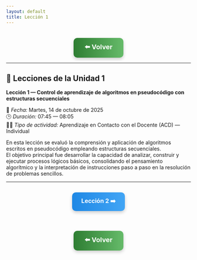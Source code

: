 ```yaml
---
layout: default
title: Lección 1
---
```


<div align="center">

<!-- Botón de regreso al índice -->
<a href="../Unidad1" style="
    background: linear-gradient(90deg, #2E7D32, #66BB6A);
    color: white;
    padding: 12px 30px;
    text-decoration: none;
    font-size: 18px;
    font-weight: bold;
    border-radius: 10px;
    box-shadow: 0 4px 10px rgba(0,0,0,0.2);
    display: inline-block;
    margin-top: 20px;
">
⬅️ Volver
</a>

</div>

---

## 📘 Lecciones de la Unidad 1

**Lección 1 — Control de aprendizaje de algoritmos en pseudocódigo con estructuras secuenciales**

📅 *Fecha:* Martes, 14 de octubre de 2025  
🕒 *Duración:* 07:45 — 08:05  
👨‍🏫 *Tipo de actividad:* Aprendizaje en Contacto con el Docente (ACD) — Individual  

En esta lección se evaluó la comprensión y aplicación de algoritmos escritos en pseudocódigo empleando estructuras secuenciales.  
El objetivo principal fue desarrollar la capacidad de analizar, construir y ejecutar procesos lógicos básicos, consolidando el pensamiento algorítmico y la interpretación de instrucciones paso a paso en la resolución de problemas sencillos.

---

<div align="center" style="display: flex; justify-content: center; gap: 20px; flex-wrap: wrap; margin-bottom: 20px;">

<!-- Botón Clase siguiente -->
<a href="./Leccion2_ProgramaciónC" style="
    background: linear-gradient(90deg, #1E88E5, #42A5F5);
    color: white;
    padding: 12px 25px;
    text-decoration: none;
    font-size: 16px;
    font-weight: bold;
    border-radius: 10px;
    box-shadow: 0 4px 10px rgba(0,0,0,0.2);
    display: inline-block;
">
Lección 2 ➡️
</a>

</div>

<div align="center">

<!-- Botón de regreso al índice -->
<a href="../Unidad1" style="
    background: linear-gradient(90deg, #2E7D32, #66BB6A);
    color: white;
    padding: 12px 30px;
    text-decoration: none;
    font-size: 18px;
    font-weight: bold;
    border-radius: 10px;
    box-shadow: 0 4px 10px rgba(0,0,0,0.2);
    display: inline-block;
    margin-top: 20px;
">
⬅️ Volver
</a>

</div>
